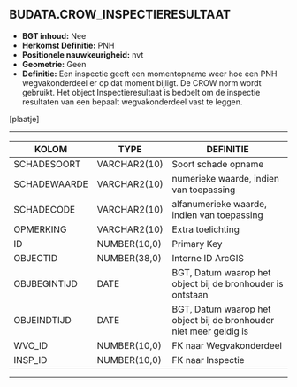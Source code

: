 ﻿## BUDATA.CROW_INSPECTIERESULTAAT


* __BGT inhoud:__ Nee
* __Herkomst Definitie:__ PNH
* __Positionele nauwkeurigheid:__ nvt
* __Geometrie:__ Geen
* __Definitie:__ Een inspectie geeft een momentopname weer hoe een PNH wegvakonderdeel er op dat moment bijligt. De
CROW norm wordt gebruikt. Het object Inspectieresultaat is bedoelt om de inspectie resultaten van een bepaalt
wegvakonderdeel vast te leggen.

[plaatje]

***

|KOLOM                           	|TYPE          	|DEFINITIE|
|------                          	|----          	|-----    |
|SCHADESOORT                     	|VARCHAR2(10)  	|Soort schade opname|
|SCHADEWAARDE                    	|VARCHAR2(10)  	|numerieke waarde, indien van toepassing|
|SCHADECODE                      	|VARCHAR2(10)  	|alfanumerieke waarde, indien van toepassing|
|OPMERKING                       	|VARCHAR2(10)  	|Extra toelichting|
|ID                              	|NUMBER(10,0)  	|Primary Key|
|OBJECTID                        	|NUMBER(38,0)  	|Interne ID ArcGIS|
|OBJBEGINTIJD                    	|DATE          	|BGT, Datum waarop het object bij de bronhouder is ontstaan|
|OBJEINDTIJD                     	|DATE          	|BGT, Datum waarop het object bij de bronhouder niet meer geldig is|
|WVO_ID                          	|NUMBER(10,0)  	|FK naar Wegvakonderdeel|
|INSP_ID                         	|NUMBER(10,0)  	|FK naar Inspectie|


***

